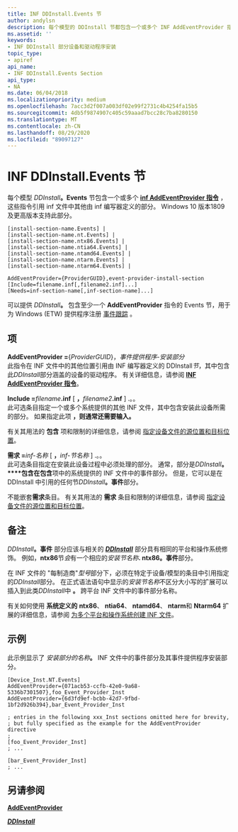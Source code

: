 ```yaml
---
title: INF DDInstall.Events 节
author: andylsn
description: 每个模型的 DDInstall 节都包含一个或多个 INF AddEventProvider 指令，这些指令引用 INF 文件中其他由 INF 编写器定义的部分。
ms.assetid: ''
keywords:
- INF DDInstall 部分设备和驱动程序安装
topic_type:
- apiref
api_name:
- INF DDInstall.Events Section
api_type:
- NA
ms.date: 06/04/2018
ms.localizationpriority: medium
ms.openlocfilehash: 7acc3d2f007a003df02e99f2731c4b4254fa15b5
ms.sourcegitcommit: 4db5f9874907c405c59aaad7bcc28c7ba8280150
ms.translationtype: MT
ms.contentlocale: zh-CN
ms.lasthandoff: 08/29/2020
ms.locfileid: "89097127"
---
```

# <a name="inf-ddinstallevents-section"></a>INF DDInstall.Events 节

每个模型 <em>DDInstall</em>**。Events** 节包含一个或多个 [**inf AddEventProvider 指令**](inf-addeventprovider-directive.md) ，这些指令引用 inf 文件中其他由 inf 编写器定义的部分。 Windows 10 版本1809及更高版本支持此部分。

```inf
[install-section-name.Events] |
[install-section-name.nt.Events] |
[install-section-name.ntx86.Events] |
[install-section-name.ntia64.Events] |
[install-section-name.ntamd64.Events] |
[install-section-name.ntarm.Events] |
[install-section-name.ntarm64.Events] |

AddEventProvider={ProviderGUID},event-provider-install-section
[Include=filename.inf[,filename2.inf]...]
[Needs=inf-section-name[,inf-section-name]...] 
```

可以提供 <em>DDInstall</em>**。** 包含至少一个 **AddEventProvider** 指令的 Events 节，用于为 Windows (ETW) 提供程序注册 [事件跟踪](/windows/desktop/ETW/about-event-tracing) 。

## <a name="entries"></a>项

<a href="" id="addeventprovider--providerguid--event-provider-install-section"></a>**AddEventProvider =**{*ProviderGUID*}，*事件提供程序-安装部分*  
此指令在 INF 文件中的其他位置引用由 INF 编写器定义的 DDInstall*节*，其中包含此*DDInstall*部分涵盖的设备的驱动程序。 有关详细信息，请参阅 [**INF AddEventProvider 指令**](inf-addeventprovider-directive.md)。

<a href="" id="include-filename-inf--filename2-inf----"></a>**Include =**<em>filename</em>**.inf** \[ **，**<em>filename2</em>**.inf** \] .。。  
此可选条目指定一个或多个系统提供的其他 INF 文件，其中包含安装此设备所需的部分。 如果指定此项 **，则通常还需要输入。**

有关其用法的 **包含** 项和限制的详细信息，请参阅 [指定设备文件的源位置和目标位置](specifying-the-source-and-target-locations-for-device-files.md)。

<a href="" id="needs-inf-section-name--inf-section-name----"></a>**需求 =**<em>inf-名称</em> \[ **，**<em>inf-节名称</em> \] .。。  
此可选条目指定在安装此设备过程中必须处理的部分。 通常，部分是<em>DDInstall</em>**。****包含在包含**项中的系统提供的 INF 文件中的事件部分。 但是，它可以是在 DDInstall 中引用的任何节<em>DDInstall</em>**。事件**部分。

不能嵌套**需求**条目。 有关其用法的 **需求** 条目和限制的详细信息，请参阅 [指定设备文件的源位置和目标位置](specifying-the-source-and-target-locations-for-device-files.md)。

<a name="remarks"></a>备注
-------

<em>DDInstall</em>**。事件** 部分应该与相关的 [***DDInstall***](inf-ddinstall-section.md) 部分具有相同的平台和操作系统修饰。 例如，**ntx86**节<em>会</em>有一个相应的<em>安装节名称</em>**. ntx86。事件**部分。

在 INF 文件的 "每制造商"*型号*部分下，必须在特定于设备/模型的条目中引用指定的*DDInstall*部分。 在正式语法语句中显示的*安装节名称*不区分大小写的扩展可以插入到此类<em>DDInstall</em>中 **。** 跨平台 INF 文件中的事件部分名称。

有关如何使用 **系统定义的** **ntx86**、 **ntia64**、 **ntamd64**、 **ntarm**和 **Ntarm64** 扩展的详细信息，请参阅 [为多个平台和操作系统创建 INF 文件](creating-inf-files-for-multiple-platforms-and-operating-systems.md)。

<a name="examples"></a>示例
--------

此示例显示了 <em>安装部分的名称</em>**。** INF 文件中的事件部分及其事件提供程序安装部分。

```inf
[Device_Inst.NT.Events]
AddEventProvider={071acb53-ccfb-42e0-9a68-5336b7301507},foo_Event_Provider_Inst
AddEventProvider={6d3fd9ef-bcbb-42d7-9fbd-1bf2d926b394},bar_Event_Provider_Inst

; entries in the following xxx_Inst sections omitted here for brevity,
; but fully specified as the example for the AddEventProvider directive
;
[foo_Event_Provider_Inst]
; ...

[bar_Event_Provider_Inst]
; ...
```

## <a name="see-also"></a>另请参阅


[**AddEventProvider**](inf-addeventprovider-directive.md)

[***DDInstall***](inf-ddinstall-section.md)

 


